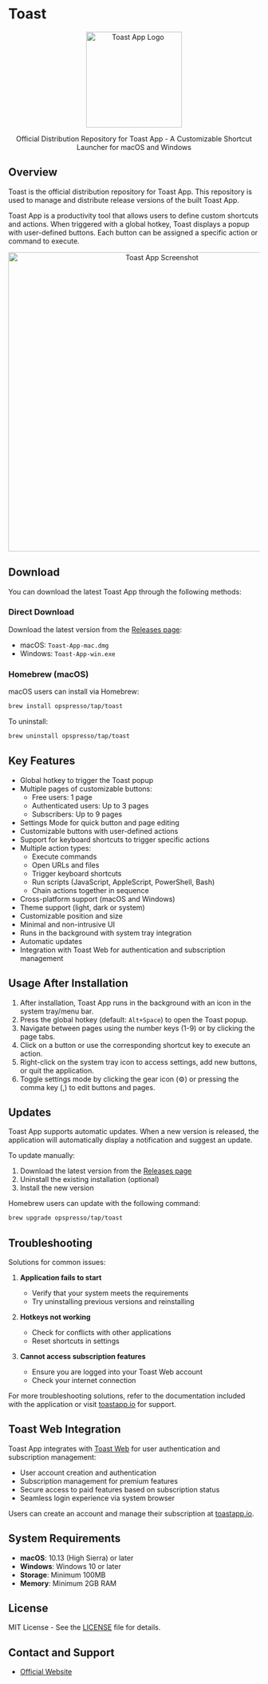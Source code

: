 # Toast

<p align="center">
  <a href="https://toastapp.io">
    <img src="https://toastapp.io/logo192.png" alt="Toast App Logo" width="192" height="192">
  </a>
</p>

<p align="center">
  Official Distribution Repository for Toast App - A Customizable Shortcut Launcher for macOS and Windows
</p>

## Overview

Toast is the official distribution repository for Toast App. This repository is used to manage and distribute release versions of the built Toast App.

Toast App is a productivity tool that allows users to define custom shortcuts and actions. When triggered with a global hotkey, Toast displays a popup with user-defined buttons. Each button can be assigned a specific action or command to execute.

<p align="center">
  <img src="https://toastapp.io/images/screenshot-light.png" alt="Toast App Screenshot" width="600">
</p>

## Download

You can download the latest Toast App through the following methods:

### Direct Download

Download the latest version from the [Releases page](https://github.com/opspresso/toast/releases):

- macOS: `Toast-App-mac.dmg`
- Windows: `Toast-App-win.exe`

### Homebrew (macOS)

macOS users can install via Homebrew:

```bash
brew install opspresso/tap/toast
```

To uninstall:

```bash
brew uninstall opspresso/tap/toast
```

## Key Features

- Global hotkey to trigger the Toast popup
- Multiple pages of customizable buttons:
  - Free users: 1 page
  - Authenticated users: Up to 3 pages
  - Subscribers: Up to 9 pages
- Settings Mode for quick button and page editing
- Customizable buttons with user-defined actions
- Support for keyboard shortcuts to trigger specific actions
- Multiple action types:
  - Execute commands
  - Open URLs and files
  - Trigger keyboard shortcuts
  - Run scripts (JavaScript, AppleScript, PowerShell, Bash)
  - Chain actions together in sequence
- Cross-platform support (macOS and Windows)
- Theme support (light, dark or system)
- Customizable position and size
- Minimal and non-intrusive UI
- Runs in the background with system tray integration
- Automatic updates
- Integration with Toast Web for authentication and subscription management

## Usage After Installation

1. After installation, Toast App runs in the background with an icon in the system tray/menu bar.
2. Press the global hotkey (default: `Alt+Space`) to open the Toast popup.
3. Navigate between pages using the number keys (1-9) or by clicking the page tabs.
4. Click on a button or use the corresponding shortcut key to execute an action.
5. Right-click on the system tray icon to access settings, add new buttons, or quit the application.
6. Toggle settings mode by clicking the gear icon (⚙️) or pressing the comma key (,) to edit buttons and pages.

## Updates

Toast App supports automatic updates. When a new version is released, the application will automatically display a notification and suggest an update.

To update manually:
1. Download the latest version from the [Releases page](https://github.com/opspresso/toast/releases)
2. Uninstall the existing installation (optional)
3. Install the new version

Homebrew users can update with the following command:
```bash
brew upgrade opspresso/tap/toast
```

## Troubleshooting

Solutions for common issues:

1. **Application fails to start**
   - Verify that your system meets the requirements
   - Try uninstalling previous versions and reinstalling

2. **Hotkeys not working**
   - Check for conflicts with other applications
   - Reset shortcuts in settings

3. **Cannot access subscription features**
   - Ensure you are logged into your Toast Web account
   - Check your internet connection

For more troubleshooting solutions, refer to the documentation included with the application or visit [toastapp.io](https://toastapp.io) for support.

## Toast Web Integration

Toast App integrates with [Toast Web](https://toastapp.io) for user authentication and subscription management:

- User account creation and authentication
- Subscription management for premium features
- Secure access to paid features based on subscription status
- Seamless login experience via system browser

Users can create an account and manage their subscription at [toastapp.io](https://toastapp.io).

## System Requirements

- **macOS**: 10.13 (High Sierra) or later
- **Windows**: Windows 10 or later
- **Storage**: Minimum 100MB
- **Memory**: Minimum 2GB RAM

## License

MIT License - See the [LICENSE](LICENSE) file for details.

## Contact and Support

- [Official Website](https://toastapp.io/)
